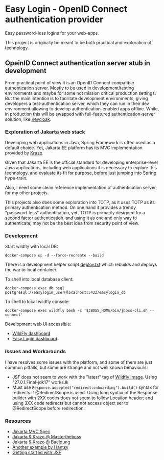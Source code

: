 # Easy Login - OpenID Connect authentication provider

Easy password-less logins for your web-apps.

This project is originally be meant to be both practical and exploration of technology.

## OpeinID Connect authentication server stub in development

From practical point of view it is an OpenID Connect compatible authentication server.
Mostly to be used in development/testing environments
and maybe for some not mission critical production settings.
But the main intention is to facilitate development environments, giving developers a test-authentication
server, which they can run in their dev environment 
allowing to develop authentication-enabled apps offline.
While, in production this will be swapped with full-featured authentication-server solution,
like [Keycloak](https://www.keycloak.org/). 

### Exploration of Jakarta web stack

Developing web applications in Java, Spring Framework is often used as a default choice.
Yet, Jakarta EE platform has its MVC implementation provided by
[Krazo](https://projects.eclipse.org/projects/ee4j.krazo).

Given that Jakarta EE is the official standard for developing enterprise-level Java applications,
including web applications it is necessary to explore this technology,
and evaluate its fit for purpose, before just jumping into Spring hype-train.

Also, I need some clean reference implementation of authentication server,
for my other projects.

This projects also does some exploration into TOTP,
as it uses TOTP as its primary authentication method.
On one hand it provides a trendy "password-less" authentication,
yet, TOTP is primarily designed for a second factor authentication,
and using it as one and only way to authenticate,
may not be the best idea from security point of view.

### Development 

Start wildfly with local DB:

    docker-compose up -d --force-recreate --build

There is a development helper script [deploy.txt](./deploy.txt)
which rebuilds and deploys the war to local container.

To shell into local database client:

    docker-compose exec db psql postgresql://easylogin_user@localhost:5432/easylogin_db

To shell to local wildfly console:

    docker-compose exec wildfly bash -c '$JBOSS_HOME/bin/jboss-cli.sh --connect'

Development web UI accessible:

- [WildFly dashboard](http://0.0.0.0:19990/)
- [Easy Login dashboard](http://0.0.0.0:19980/)

### Issues and Workarounds

I have resolves some issues with the platform, and some of them are just common pitfalls,
but some are strange and not well known behaviours.

- JSF does not seem to work with the "latest" tag of [Wildfly image](https://quay.io/repository/wildfly/wildfly).
  Using "27.0.1.Final-jdk17" works.lk
- Must use `Response.accepted("redirect:onboarding").build()` syntax for redirects
  if @RedirectScope is used. Using long syntax of the Response builder with 2XX codes does not seem to follow
  Location header; and using 3XX code redirects but cannot access object ser to @RedirectScope before redirection.

### Resources

- [Jakarta MVC Spec](https://jakarta.ee/specifications/mvc/2.0/jakarta-mvc-spec-2.0.html#redirect)
- [Jakarta & Krazo @ Mastertheboss](https://www.mastertheboss.com/java-ee/jakarta-ee/jakarta-mvc-made-simple/)
- [Jakarta & Krazo @ Baeldung](https://www.baeldung.com/java-ee-mvc-eclipse-krazo)
- [Another example by Hantsy](https://github.com/hantsy/jakartaee-mvc-sample/blob/master/pom.xml)
- [Getting started with JSF](https://www.mastertheboss.com/java-ee/jsf/getting-started-with-jsf-4-0-on-wildfly-27/)